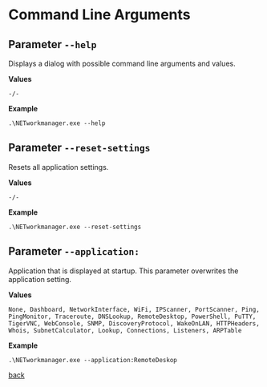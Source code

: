 # Command Line Arguments

## Parameter `--help`
Displays a dialog with possible command line arguments and values.

**Values** 
```
-/-
```

**Example** 
```
.\NETworkmanager.exe --help
```

## Parameter `--reset-settings`
Resets all application settings.

**Values** 
```
-/-
```

**Example** 
```
.\NETworkmanager.exe --reset-settings
```

## Parameter `--application:`
Application that is displayed at startup. This parameter overwrites the application setting.

**Values** 
```
None, Dashboard, NetworkInterface, WiFi, IPScanner, PortScanner, Ping, PingMonitor, Traceroute, DNSLookup, RemoteDesktop, PowerShell, PuTTY, TigerVNC, WebConsole, SNMP, DiscoveryProtocol, WakeOnLAN, HTTPHeaders, Whois, SubnetCalculator, Lookup, Connections, Listeners, ARPTable
```

**Example** 
```
.\NETworkmanager.exe --application:RemoteDeskop
```

[back](../README.md)

